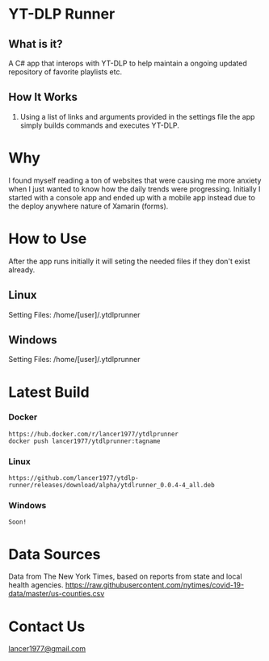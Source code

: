 # YT-DLP Runner

## What is it?

A C# app that interops with YT-DLP to help maintain a ongoing updated repository of favorite playlists etc.

## How It Works

1. Using a list of links and arguments provided in the settings file the app simply builds commands and executes YT-DLP.

# Why
I found myself reading a ton of websites that were causing me more anxiety when I just wanted to know how the daily trends were progressing. Initially I started with a console app and ended up with a mobile app instead due to the deploy anywhere nature of Xamarin (forms).

# How to Use
After the app runs initially it will seting the needed files if they don't exist already. 

## Linux
Setting Files: /home/[user]/.ytdlprunner 

## Windows
Setting Files: /home/[user]/.ytdlprunner 
# Latest Build
 ### Docker
    https://hub.docker.com/r/lancer1977/ytdlprunner
    docker push lancer1977/ytdlprunner:tagname

 ### Linux
    https://github.com/lancer1977/ytdlp-runner/releases/download/alpha/ytdlrunner_0.0.4-4_all.deb

 ### Windows
    Soon!
# Data Sources
Data from The New York Times, based on reports from state and local health agencies.
https://raw.githubusercontent.com/nytimes/covid-19-data/master/us-counties.csv

# Contact Us
lancer1977@gmail.com
